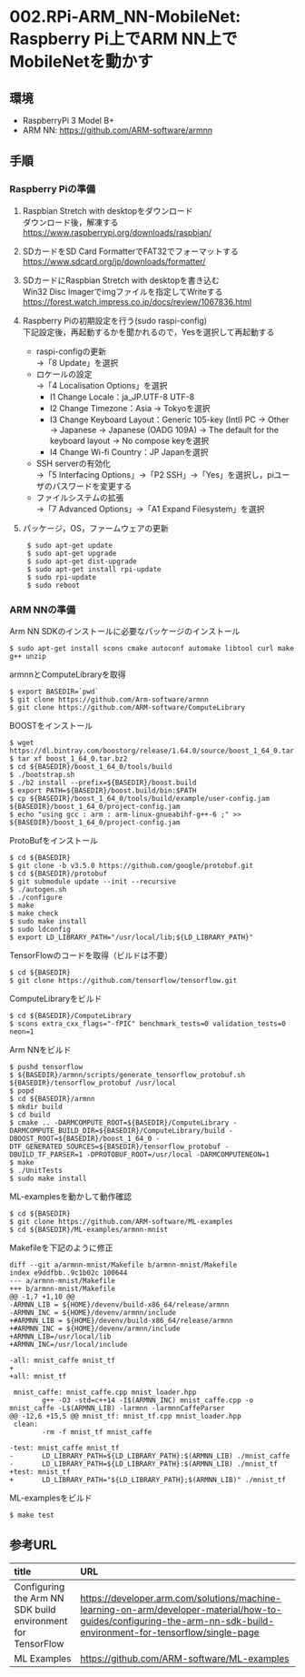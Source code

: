 # 002.RPi-ARM_NN-MobileNet: Raspberry Pi上でARM NN上でMobileNetを動かす

## 環境

* RaspberryPi 3 Model B+
* ARM NN: https://github.com/ARM-software/armnn

## 手順

### Raspberry Piの準備

1. Raspbian Stretch with desktopをダウンロード  
ダウンロード後，解凍する  
https://www.raspberrypi.org/downloads/raspbian/
1. SDカードをSD Card FormatterでFAT32でフォーマットする  
https://www.sdcard.org/jp/downloads/formatter/
1. SDカードにRaspbian Stretch with desktopを書き込む  
Win32 Disc Imagerでimgファイルを指定してWriteする  
https://forest.watch.impress.co.jp/docs/review/1067836.html
1. Raspberry Piの初期設定を行う(sudo raspi-config)  
下記設定後，再起動するかを聞かれるので，Yesを選択して再起動する  
	* raspi-configの更新  
	→「8 Update」を選択
	* ロケールの設定  
	→「4 Localisation Options」を選択
		* I1 Change Locale：ja_JP.UTF-8 UTF-8
		* I2 Change Timezone：Asia → Tokyoを選択
		* I3 Change Keyboard Layout：Generic 105-key (Intl) PC → Other → Japanese → Japanese (OADG 109A) → The default for the keyboard layout → No compose keyを選択
		* I4 Change Wi-fi Country：JP Japanを選択
	* SSH serverの有効化  
	→「5 Interfacing Options」→「P2 SSH」→「Yes」を選択し，piユーザのパスワードを変更する
	* ファイルシステムの拡張  
	→「7 Advanced Options」→「A1 Expand Filesystem」を選択
1. パッケージ，OS，ファームウェアの更新

		$ sudo apt-get update
		$ sudo apt-get upgrade
		$ sudo apt-get dist-upgrade
		$ sudo apt-get install rpi-update
		$ sudo rpi-update
		$ sudo reboot

### ARM NNの準備

Arm NN SDKのインストールに必要なパッケージのインストール

	$ sudo apt-get install scons cmake autoconf automake libtool curl make g++ unzip

armnnとComputeLibraryを取得

	$ export BASEDIR=`pwd`
	$ git clone https://github.com/Arm-software/armnn
	$ git clone https://github.com/ARM-software/ComputeLibrary

BOOSTをインストール

	$ wget https://dl.bintray.com/boostorg/release/1.64.0/source/boost_1_64_0.tar.bz2
	$ tar xf boost_1_64_0.tar.bz2
	$ cd ${BASEDIR}/boost_1_64_0/tools/build
	$ ./bootstrap.sh
	$ ./b2 install --prefix=${BASEDIR}/boost.build
	$ export PATH=${BASEDIR}/boost.build/bin:$PATH
	$ cp ${BASEDIR}/boost_1_64_0/tools/build/example/user-config.jam ${BASEDIR}/boost_1_64_0/project-config.jam
	$ echo "using gcc : arm : arm-linux-gnueabihf-g++-6 ;" >> ${BASEDIR}/boost_1_64_0/project-config.jam

ProtoBufをインストール

	$ cd ${BASEDIR}
	$ git clone -b v3.5.0 https://github.com/google/protobuf.git
	$ cd ${BASEDIR}/protobuf
	$ git submodule update --init --recursive
	$ ./autogen.sh
	$ ./configure
	$ make
	$ make check
	$ sudo make install
	$ sudo ldconfig
	$ export LD_LIBRARY_PATH="/usr/local/lib;${LD_LIBRARY_PATH}"

TensorFlowのコードを取得（ビルドは不要）

	$ cd ${BASEDIR}
	$ git clone https://github.com/tensorflow/tensorflow.git

ComputeLibraryをビルド

	$ cd ${BASEDIR}/ComputeLibrary
	$ scons extra_cxx_flags="-fPIC" benchmark_tests=0 validation_tests=0 neon=1

Arm NNをビルド

	$ pushd tensorflow 
	$ ${BASEDIR}/armnn/scripts/generate_tensorflow_protobuf.sh ${BASEDIR}/tensorflow_protobuf /usr/local
	$ popd
	$ cd ${BASEDIR}/armnn
	$ mkdir build 
	$ cd build 
	$ cmake .. -DARMCOMPUTE_ROOT=${BASEDIR}/ComputeLibrary -DARMCOMPUTE_BUILD_DIR=${BASEDIR}/ComputeLibrary/build -DBOOST_ROOT=${BASEDIR}/boost_1_64_0 -DTF_GENERATED_SOURCES=${BASEDIR}/tensorflow_protobuf -DBUILD_TF_PARSER=1 -DPROTOBUF_ROOT=/usr/local -DARMCOMPUTENEON=1
	$ make
	$ ./UnitTests
	$ sudo make install

ML-examplesを動かして動作確認

	$ cd ${BASEDIR}
	$ git clone https://github.com/ARM-software/ML-examples
	$ cd ${BASEDIR}/ML-examples/armnn-mnist

Makefileを下記のように修正

	diff --git a/armnn-mnist/Makefile b/armnn-mnist/Makefile
	index e9ddfbb..9c1b02c 100644
	--- a/armnn-mnist/Makefile
	+++ b/armnn-mnist/Makefile
	@@ -1,7 +1,10 @@
	-ARMNN_LIB = ${HOME}/devenv/build-x86_64/release/armnn
	-ARMNN_INC = ${HOME}/devenv/armnn/include
	+#ARMNN_LIB = ${HOME}/devenv/build-x86_64/release/armnn
	+#ARMNN_INC = ${HOME}/devenv/armnn/include
	+ARMNN_LIB=/usr/local/lib
	+ARMNN_INC=/usr/local/include

	-all: mnist_caffe mnist_tf
	+
	+all: mnist_tf

	 mnist_caffe: mnist_caffe.cpp mnist_loader.hpp
	        g++ -O3 -std=c++14 -I$(ARMNN_INC) mnist_caffe.cpp -o mnist_caffe -L$(ARMNN_LIB) -larmnn -larmnnCaffeParser
	@@ -12,6 +15,5 @@ mnist_tf: mnist_tf.cpp mnist_loader.hpp
	 clean:
	        -rm -f mnist_tf mnist_caffe

	-test: mnist_caffe mnist_tf
	-       LD_LIBRARY_PATH=${LD_LIBRARY_PATH}:$(ARMNN_LIB) ./mnist_caffe
	-       LD_LIBRARY_PATH=${LD_LIBRARY_PATH}:$(ARMNN_LIB) ./mnist_tf
	+test: mnist_tf
	+       LD_LIBRARY_PATH="${LD_LIBRARY_PATH};$(ARMNN_LIB)" ./mnist_tf

ML-examplesをビルド

	$ make test


## 参考URL

|title|URL|
|:----|:----|
|Configuring the Arm NN SDK build environment for TensorFlow|https://developer.arm.com/solutions/machine-learning-on-arm/developer-material/how-to-guides/configuring-the-arm-nn-sdk-build-environment-for-tensorflow/single-page
|ML Examples|https://github.com/ARM-software/ML-examples|


